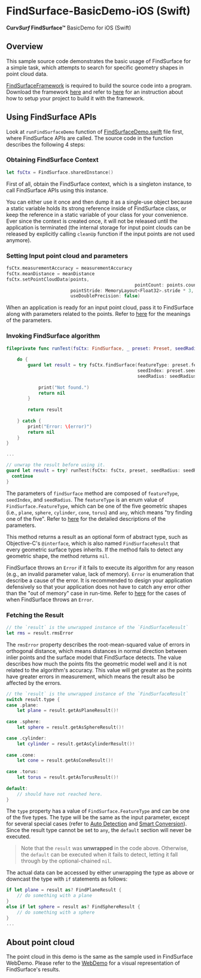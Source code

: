 # FindSurface-BasicDemo-iOS (Swift)
**Curv*Surf* FindSurface™** BasicDemo for iOS (Swift)

## Overview
This sample source code demonstrates the basic usage of FindSurface for a simple task, which attempts to search for specific geometry shapes in point cloud data. 

[FindSurfaceFramework](https://github.com/CurvSurf/FindSurface-iOS) is required to build the source code into a program. Download the framework [here](https://github.com/CurvSurf/FindSurface-iOS/releases) and refer to [here](https://github.com/CurvSurf/FindSurface-iOS/blob/master/How-to-import-FindSurface-Framework-to-your-project.md) for an instruction about how to setup your project to build it with the framework.



## Using FindSurface APIs

Look at  `runFindSurfaceDemo` function of [FindSurfaceDemo.swift](src/FindSurfaceDemo.swift) file first, where FindSurface APIs are called. The source code in the function describes the following 4 steps:

### Obtaining FindSurface Context
````swift
let fsCtx = FindSurface.sharedInstance()
````
First of all, obtain the FindSurface context, which is a singleton instance, to call FindSurface APIs using this instance.

You can either use it once and then dump it as a single-use object because a static variable holds its strong reference inside of FindSurface class, or keep the reference in a static variable of your class for your convenience. Ever since the context is created once, it will not be released until the application is terminated (the internal storage for input point clouds can be released by explicitly calling `cleanUp` function if the input points are not used anymore).

### Setting Input point cloud and parameters
````swift
fsCtx.measurementAccuracy = measurementAccuracy
fsCtx.meanDistance = meanDistance
fsCtx.setPointCloudData(points,
												pointCount: points.count / 3,
                        pointStride: MemoryLayout<Float32>.stride * 3,
                        useDoublePrecision: false)
````
When an application is ready for an input point cloud, pass it to FindSurface along with parameters related to the points. Refer to [here](https://github.com/CurvSurf/FindSurface#how-does-it-work) for the meanings of the parameters.

### Invoking FindSurface algorithm
````swift
fileprivate func runTest(fsCtx: FindSurface, _ preset: Preset, seedRadius: Float) throws -> FindSurfaceResult? {
    
    do {
        guard let result = try fsCtx.findSurface(featureType: preset.featureType,
                                                 seedIndex: preset.seedIndex,
                                                 seedRadius: seedRadius) else {
            
            print("Not found.")
            return nil
        }
        
        return result
        
    } catch {
        print("Error: \(error)")
        return nil
    }
}

... 

// unwrap the result before using it.
guard let result = try? runTest(fsCtx: fsCtx, preset, seedRadius: seedRadius) else {
  continue
}
````

The parameters of  `findSurface` method are composed of `featureType`, `seedIndex`, and `seedRadius`. The `featureType` is an enum value of `FindSurface.FeatureType`, which can be one of the five geometric shapes (i.e., `plane`, `sphere`, `cylinder`, `cone`, `torus`) and `any`, which means "try finding one of the five". Refer to [here](https://github.com/CurvSurf/FindSurface#how-does-it-work) for the detailed descriptions of the parameters.

This method returns a result as an optional form of abstract type, such as Objective-C's `@interface`, which is also named `FindSurfaceResult` that every geometric surface types inherits. If the method fails to detect any geometric shape, the method returns `nil`.

FindSurface throws an `Error` if it fails to execute its algorithm for any reason (e.g., an invalid parameter value, lack of memory). `Error` is enumeration that describe a cause of the error. It is recommended to design your application defensively so that your application does not have to catch any error other than the "out of memory" case in run-time. Refer to [here](TBD) for the cases of when FindSurface throws an `Error`.

### Fetching the Result

````swift
// the `result` is the unwrapped instance of the `FindSurfaceResult`
let rms = result.rmsError
````

The `rmsError` property describes the root-mean-squared value of errors in orthogonal distance, which means distances in normal direction between inlier points and the surface model that FindSurface detects. The value describes how much the points fits the geometric model well and it is not related to the algorithm's accuracy. This value will get greater as the points have greater errors in measurement, which means the result also be affected by the errors.

````swift
// the `result` is the unwrapped instance of the `FindSurfaceResult`
switch result.type {
case .plane:
    let plane = result.getAsPlaneResult()!
        
case .sphere:
    let sphere = result.getAsSphereResult()!

case .cylinder:
    let cylinder = result.getAsCylinderResult()!
        
case .cone:
    let cone = result.getAsConeResult()!
        
case .torus:
    let torus = result.getAsTorusResult()!
        
default:
  	// should have not reached here. 
}    
````

The `type` property has a value of `FindSurface.FeatureType` and can be one of the five types. The type will be the same as the input parameter, except for several special cases (refer to [Auto Detection](https://github.com/CurvSurf/FindSurface#auto-detection) and [Smart Conversion](https://github.com/CurvSurf/FindSurface#smart-conversion)). Since the result type cannot be set to `any`, the `default` section will never be executed. 

> Note that the `result` was **unwrapped** in the code above. Otherwise, the `default` can be executed when it fails to detect, letting it fall through by the optional-chained  `nil`. 

The actual data can be accessed by either unwrapping the type as above or downcast the type with `if` statements as follows:

````swift
if let plane = result as? FindPlaneResult {
  	// do something with a plane
} 
else if let sphere = result as? FindSphereResult {
   	// do something with a sphere
}
...
````



## About point cloud

The point cloud in this demo is the same as the sample used in FindSurface WebDemo. Please refer to the [WebDemo](https://developers.curvsurf.com/WebDemo/) for a visual representation of FindSurface's results. 

